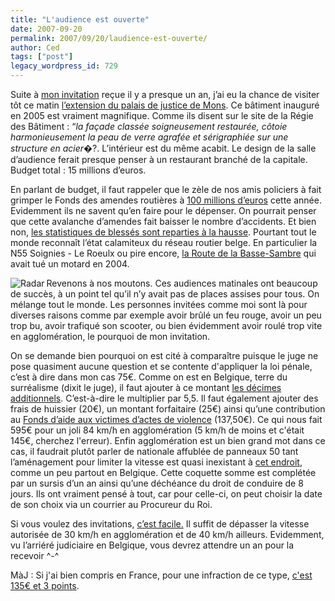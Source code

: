 ```yaml
---
title: "L'audience est ouverte"
date: 2007-09-20
permalink: 2007/09/20/laudience-est-ouverte/
author: Ced
tags: ["post"]
legacy_wordpress_id: 729
---
```


Suite à [mon invitation](http://64k.be/2006/11/30/multinova-6f/) reçue il y a presque un an, j’ai eu la chance de visiter tôt ce matin [l’extension du palais de justice de Mons](http://www.regiedesbatiments.be/persberichten_fr.cfm?key=142). Ce bâtiment inauguré en 2005 est vraiment magnifique. Comme ils disent sur le site de la Régie des Bâtiment : “_la façade classée soigneusement restaurée, côtoie harmonieusement la peau de verre agrafée et sérigraphiée sur une structure en acier_�?. L’intérieur est du même acabit. Le design de la salle d’audience ferait presque penser à un restaurant branché de la capitale.
Budget total : 15 millions d’euros.

En parlant de budget, il faut rappeler que le zèle de nos amis policiers à fait grimper le Fonds des amendes routières à [100 millions d’euros](http://www.leblogauto.com/2007/08/la-police-belge-a-trop-d%e2%80%99argent.html) cette année. Evidemment ils ne savent qu’en faire pour le dépenser. On pourrait penser que cette avalanche d’amendes fait baisser le nombre d’accidents. Et bien non, [les statistiques de blessés sont reparties à la hausse](http://www.motomag.com/spip/+100-millions-d-Euros-pour-la-01493+.html). Pourtant tout le monde reconnaît l’état calamiteux du réseau routier belge. En particulier la N55 Soignies - Le Roeulx ou pire encore, [la Route de la Basse-Sambre](http://www.motardsendeuil.be/index.php?option=com_content&amp;task=view&amp;id=21&amp;Itemid=28) qui avait tué un motard en 2004.

<!-- excerpt -->

<img src="https://64k.be/wp-content/uploads/2007/09/radar.jpg" alt="Radar" align="left" />

Revenons à nos moutons. Ces audiences matinales ont beaucoup de succès, à un point tel qu’il n’y avait pas de places assises pour tous. On mélange tout le monde. Les personnes invitées comme moi sont là pour diverses raisons comme par exemple avoir brûlé un feu rouge, avoir un peu trop bu, avoir trafiqué son scooter, ou bien évidemment avoir roulé trop vite en agglomération, le pourquoi de mon invitation.

On se demande bien pourquoi on est cité à comparaître puisque le juge ne pose quasiment aucune question et se contente d'appliquer la loi pénale, c’est à dire dans mon cas 75€. Comme on est en Belgique, terre du surréalisme (dixit le juge), il faut ajouter à ce montant [les décimes additionnels](http://www.jesuispour.be/content.aspx?id=183&amp;&amp;LangType=2060#D_cimes_additionnels). C’est-à-dire le multiplier par 5,5. Il faut également ajouter des frais de huissier (20€), un montant forfaitaire (25€) ainsi qu’une contribution au [Fonds d’aide aux victim](http://www.just.fgov.be/justice2/fr_htm/politique/htm_communiques/com23-09-05quater.htm)[es d’actes de violence](http://www.just.fgov.be/justice2/fr_htm/politique/htm_communiques/com23-09-05quater.htm) (137,50€). Ce qui nous fait 595€ pour un joli 84 km/h en agglomération (5 km/h de moins et c'était 145€, cherchez l'erreur). Enfin agglomération est un bien grand mot dans ce cas, il faudrait plutôt parler de nationale affublée de panneaux 50 tant l’aménagement pour limiter la vitesse est quasi inexistant à [cet endroit](http://maps.google.be/maps?f=q&amp;hl=fr&amp;geocode=15685814902244800420,50.673441,4.033892&amp;q=Rue+de+Labliau+%4050.673441,+4.033892&amp;sll=50.675086,4.034472&amp;sspn=0.006962,0.017638&amp;ie=UTF8&amp;ll=50.673808,4.033871&amp;spn=0.013925,0.035276&amp;t=k&amp;z=15&amp;iwloc=addr&amp;om=1), comme un peu partout en Belgique. Cette coquette somme est complétée par un sursis d’un an ainsi qu’une déchéance du droit de conduire de 8 jours. Ils ont vraiment pensé à tout, car pour celle-ci, on peut choisir la date de son choix via un courrier au Procureur du Roi.

Si vous voulez des invitations, [c’est facile.](http://www.jesuispour.be) Il suffit de dépasser la vitesse autorisée de 30 km/h en agglomération et de 40 km/h ailleurs. Evidemment, vu l’arriéré judiciaire en Belgique, vous devrez attendre un an pour la recevoir ^-^

MàJ : Si j'ai bien compris en France, pour une infraction de ce type, [c'est 135€ et 3 points](http://www.controleradar.org/exces-de-vitesse-30-40-km-heure.html).
